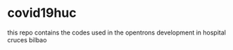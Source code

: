 # covid19huc

this repo contains the codes used in the opentrons development in hospital cruces bilbao

